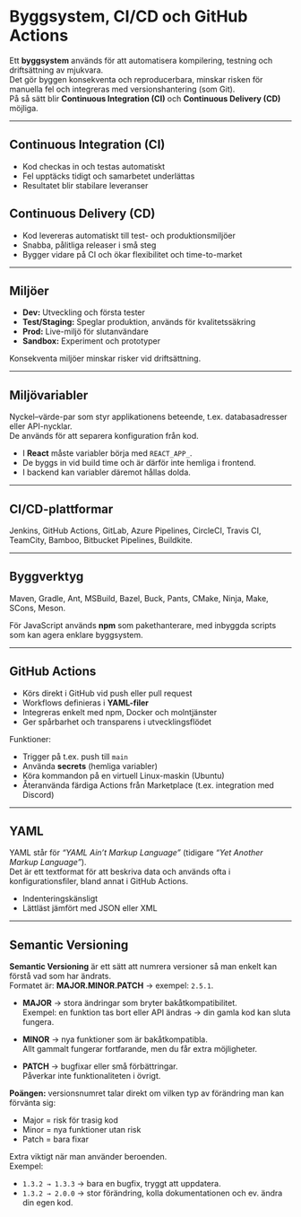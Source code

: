 # Byggsystem, CI/CD och GitHub Actions

Ett **byggsystem** används för att automatisera kompilering, testning och driftsättning av mjukvara.  
Det gör byggen konsekventa och reproducerbara, minskar risken för manuella fel och integreras med versionshantering (som Git).  
På så sätt blir **Continuous Integration (CI)** och **Continuous Delivery (CD)** möjliga.

---

## Continuous Integration (CI)
- Kod checkas in och testas automatiskt  
- Fel upptäcks tidigt och samarbetet underlättas  
- Resultatet blir stabilare leveranser  

## Continuous Delivery (CD)
- Kod levereras automatiskt till test- och produktionsmiljöer  
- Snabba, pålitliga releaser i små steg  
- Bygger vidare på CI och ökar flexibilitet och time-to-market  

---

## Miljöer
- **Dev:** Utveckling och första tester  
- **Test/Staging:** Speglar produktion, används för kvalitetssäkring  
- **Prod:** Live-miljö för slutanvändare  
- **Sandbox:** Experiment och prototyper  

Konsekventa miljöer minskar risker vid driftsättning.  

---

## Miljövariabler
Nyckel–värde-par som styr applikationens beteende, t.ex. databasadresser eller API-nycklar.  
De används för att separera konfiguration från kod.  

- I **React** måste variabler börja med `REACT_APP_`.  
- De byggs in vid build time och är därför inte hemliga i frontend.  
- I backend kan variabler däremot hållas dolda.  

---

## CI/CD-plattformar
Jenkins, GitHub Actions, GitLab, Azure Pipelines, CircleCI, Travis CI, TeamCity, Bamboo, Bitbucket Pipelines, Buildkite.  

---

## Byggverktyg
Maven, Gradle, Ant, MSBuild, Bazel, Buck, Pants, CMake, Ninja, Make, SCons, Meson.  

För JavaScript används **npm** som pakethanterare, med inbyggda scripts som kan agera enklare byggsystem.  

---

## GitHub Actions
- Körs direkt i GitHub vid push eller pull request  
- Workflows definieras i **YAML-filer**  
- Integreras enkelt med npm, Docker och molntjänster  
- Ger spårbarhet och transparens i utvecklingsflödet  

Funktioner:  
- Trigger på t.ex. push till `main`  
- Använda **secrets** (hemliga variabler)  
- Köra kommandon på en virtuell Linux-maskin (Ubuntu)  
- Återanvända färdiga Actions från Marketplace (t.ex. integration med Discord)  

---

## YAML
YAML står för *“YAML Ain’t Markup Language”* (tidigare *“Yet Another Markup Language”*).  
Det är ett textformat för att beskriva data och används ofta i konfigurationsfiler, bland annat i GitHub Actions.  

- Indenteringskänsligt  
- Lättläst jämfört med JSON eller XML  

---

## Semantic Versioning

**Semantic Versioning** är ett sätt att numrera versioner så man enkelt kan förstå vad som har ändrats.  
Formatet är: **MAJOR.MINOR.PATCH** → exempel: `2.5.1`.

- **MAJOR** → stora ändringar som bryter bakåtkompatibilitet.  
  Exempel: en funktion tas bort eller API ändras → din gamla kod kan sluta fungera.  

- **MINOR** → nya funktioner som är bakåtkompatibla.  
  Allt gammalt fungerar fortfarande, men du får extra möjligheter.  

- **PATCH** → bugfixar eller små förbättringar.  
  Påverkar inte funktionaliteten i övrigt.  

**Poängen:** versionsnumret talar direkt om vilken typ av förändring man kan förvänta sig:  
- Major = risk för trasig kod  
- Minor = nya funktioner utan risk  
- Patch = bara fixar  

Extra viktigt när man använder beroenden.  
Exempel:  
- `1.3.2 → 1.3.3` → bara en bugfix, tryggt att uppdatera.  
- `1.3.2 → 2.0.0` → stor förändring, kolla dokumentationen och ev. ändra din egen kod.  
